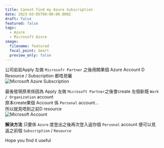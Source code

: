 ```yaml
---
title: Cannot find my Azure Subscription
date: 2023-03-05T00:00:00.000Z
draft: false
featured: false
tags:
  - Azure
  - Microsoft Azure
image:
  filename: featured
  focal_point: Smart
  preview_only: false
---
```


公司岩岩Apply 左做 `Microsofr Partner` 之後用開果個 Azure Account D Resource / Subscription 都唔見曬  
![Microsoft Azure Subscription](/media/2023/organisation-subscription.png "Microsoft Azure Subscription")  

最後發現原來係因為 Apply 左做 `Microsoft Partner`之後會create 左個新既 `Work / Organization` account  
原本create果個 Account 係 `Personal` account...  
所以就見唔到之前D resource  
![Microsoft Account](/media/2023/azure-cant-locate-my-subscription.png "Microsoft Account")  

**解決方法**
只要係 `Azure` 度登出之後再次登入返你個 `Personal` account 便可以見返之前個 `Subscription` / `Resource`  

Hope you find it useful